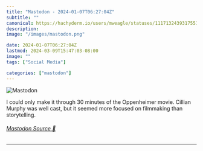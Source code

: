 ```yaml
---
title: "Mastodon - 2024-01-07T06:27:04Z"
subtitle: ""
canonical: https://hachyderm.io/users/mweagle/statuses/111713243931755106
description:
image: "/images/mastodon.png"

date: 2024-01-07T06:27:04Z
lastmod: 2024-03-09T15:47:03-08:00
image: ""
tags: ["Social Media"]

categories: ["mastodon"]
---
```

![Mastodon](/images/mastodon.png)

<p>I could only make it through 30 minutes of the Oppenheimer movie. Cillian Murphy was well cast, but it seemed more focused on filmmaking than storytelling.</p>


###### [Mastodon Source 🐘](https://hachyderm.io/@mweagle/111713243931755106)

___
